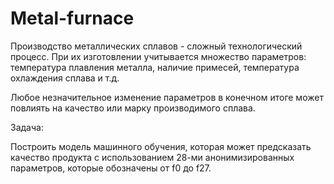 # Metal-furnace
 Производство металлических сплавов - сложный технологический процесс. При их изготовлении учитывается множество параметров: температура плавления металла, наличие примесей, температура охлаждения сплава и т.д.

Любое незначительное изменение параметров в конечном итоге может повлиять на качество или марку производимого сплава.

Задача:

Построить модель машинного обучения, которая может предсказать качество продукта с использованием 28-ми анонимизированных параметров, которые обозначены от f0 до f27. 

